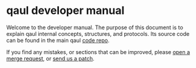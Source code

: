 # qaul developer manual

Welcome to the developer manual.  The purpose of this document is to
explain qaul internal concepts, structures, and protocols.  Its source
code can be found in the main qaul [code repo].

If you find any mistakes, or sections that can be improved, please [open a merge request], or [send us a patch].

[code repo]: https://git.qaul.org/qaul/qaul/tree/develop/docs/developer
[open a merge request]: social/contributions.html#submitting-a-pr
[send us a patch]: social/contributions.html#submitting-an-e-mail-patch
